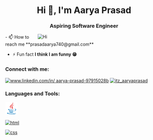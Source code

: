 <h1 align="center">Hi 👋, I'm Aarya Prasad</h1>
<h3 align="center">Aspiring Software Engineer</h3>
<img align= "right" alt="Hi" width="400" src="https://gifdb.com/images/high/animated-girl-hi-waving-zb3ltk28xwzxomxc.gif">
- 📫 How to reach me **prasadaarya740@gmail.com**

- ⚡ Fun fact **I think I am funny 😁**

<h3 align="left">Connect with me:</h3>
<p align="left">
<a href="https://linkedin.com/in/www.linkedin.com/in/ aarya-prasad-97915028b" target="blank"><img align="center" src="https://raw.githubusercontent.com/rahuldkjain/github-profile-readme-generator/master/src/images/icons/Social/linked-in-alt.svg" alt="www.linkedin.com/in/ aarya-prasad-97915028b" height="30" width="40" /></a>
<a href="https://instagram.com/itz_aaryaprasad" target="blank"><img align="center" src="https://raw.githubusercontent.com/rahuldkjain/github-profile-readme-generator/master/src/images/icons/Social/instagram.svg" alt="itz_aaryaprasad" height="30" width="40" /></a>
</p>

<h3 align="left">Languages and Tools:</h3>
<p align="left"> <a href="https://www.java.com" target="_blank" rel="noreferrer"> <img src="https://raw.githubusercontent.com/devicons/devicon/master/icons/java/java-original.svg" alt="java" width="40" height="40"/> </a> </p>
<p align="left"> <a href="https://www.html.com" target="_blank" rel="noreferrer"> <img src="https://www.flaticon.com/free-icon/html-5_5968267?term=html&page=1&position=4&origin=search&related_id=5968267" alt="html" width="40" height="40"/> </a> </p>
<p align="left"> <a href="https://www.css.com" target="_blank" rel="noreferrer"> <img src="https://www.flaticon.com/free-icon/css-3_5968242?term=css&page=1&position=4&origin=search&related_id=5968242" alt="css" width="40" height="40"/> </a> </p>

                                                                                    
